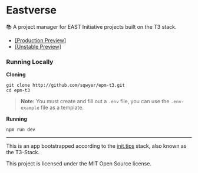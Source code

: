 # Eastverse

📚 A project manager for EAST Initiative projects built on the T3 stack.

-   [[Production Preview]](https://epm-t3.vercel.app)
-   [[Unstable Preview]](https://epm-t3-git-unstable-sawyerbivens.vercel.app/)

### Running Locally

**Cloning**

```
git clone http://github.com/sqwyer/epm-t3.git
cd epm-t3
```

> **Note:** You must create and fill out a `.env` file, you can use the `.env-example` file as a template.

**Running**

```
npm run dev
```

---

This is an app bootstrapped according to the [init.tips](https://init.tips) stack, also known as the T3-Stack.

This project is licensed under the MIT Open Source license.
